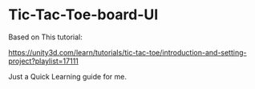# Tic-Tac-Toe-board-UI
Based on This tutorial:

https://unity3d.com/learn/tutorials/tic-tac-toe/introduction-and-setting-project?playlist=17111


Just a Quick Learning guide for me.